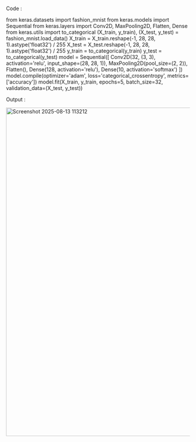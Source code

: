 Code :

from keras.datasets import fashion_mnist
from keras.models import Sequential
from keras.layers import Conv2D, MaxPooling2D, Flatten, Dense
from keras.utils import to_categorical
(X_train, y_train), (X_test, y_test) = fashion_mnist.load_data()
X_train = X_train.reshape(-1, 28, 28, 1).astype('float32') / 255
X_test = X_test.reshape(-1, 28, 28, 1).astype('float32') / 255
y_train = to_categorical(y_train)
y_test = to_categorical(y_test)
model = Sequential([
    Conv2D(32, (3, 3), activation='relu', input_shape=(28, 28, 1)),
    MaxPooling2D(pool_size=(2, 2)),
    Flatten(),
    Dense(128, activation='relu'),
    Dense(10, activation='softmax')
])
model.compile(optimizer='adam', loss='categorical_crossentropy', metrics=['accuracy'])
model.fit(X_train, y_train, epochs=5, batch_size=32, validation_data=(X_test, y_test))

Output :

<img width="1599" height="899" alt="Screenshot 2025-08-13 113212" src="https://github.com/user-attachments/assets/ad10cd20-143b-4f35-8a8c-2284c5566790" />

